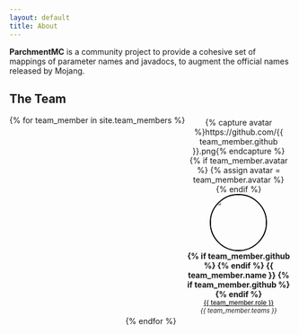 ```yaml
---
layout: default
title: About
---
```


**ParchmentMC** is a community project to provide a cohesive set of mappings of parameter names and javadocs, to augment the official names released by Mojang.

## The Team

<style>
.team-container {
  margin: 1em auto;
  display: flex;
  flex-flow: row wrap;
  justify-content: space-evenly;
  align-content: space-around;
  text-align: center;
}

.team-container .member {
  margin: 0.25em;
  flex: 1 0 8.1em;
}

.team-container .avatar {
  width: 7em;
  height: 7em;
  border: 2px solid black;
  border-radius: 100%;
}

.team-container .name {
  font-weight: bold;
  font-size: 1.0em;
}

.team-container .name a {
  text-decoration: none;
  color: inherit;
}

.team-container .role {
  font-weight: 500;
  text-decoration: underline;
  font-size: 0.8em;
}

.team-container .teams {
  font-style: italic;
  font-size: 0.8em;
}

@media (max-width)
</style>

<div class="team-container">
{% for team_member in site.team_members %}
  <div class="member">
    {% capture avatar %}https://github.com/{{ team_member.github }}.png{% endcapture %}
    {% if team_member.avatar %} {% assign avatar = team_member.avatar %} {% endif %}
    <img class="avatar" src="{{ avatar }}">
    <div class="name">
    {% if team_member.github %} <a href="https://github.com/{{ team_member.github }}"> {% endif %}
    {{ team_member.name }}
    {% if team_member.github %} </a> {% endif %}
    </div>
    <div class="role">{{ team_member.role }}</div>
    <div class="teams">{{ team_member.teams }}</div>
  </div>
{% endfor %}
</div>
